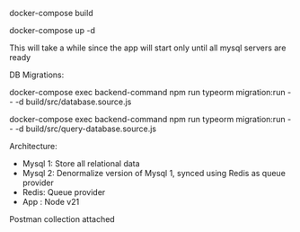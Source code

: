 docker-compose build

docker-compose up -d

This will take a while since the app will start only until all mysql servers are ready

DB Migrations:

docker-compose exec backend-command npm run typeorm migration:run -- -d build/src/database.source.js

docker-compose exec backend-command npm run typeorm migration:run -- -d build/src/query-database.source.js

Architecture:
 - Mysql 1: Store all relational data
 - Mysql 2: Denormalize version of Mysql 1, synced using Redis as queue provider
 - Redis: Queue provider
 - App : Node v21

 Postman collection attached
